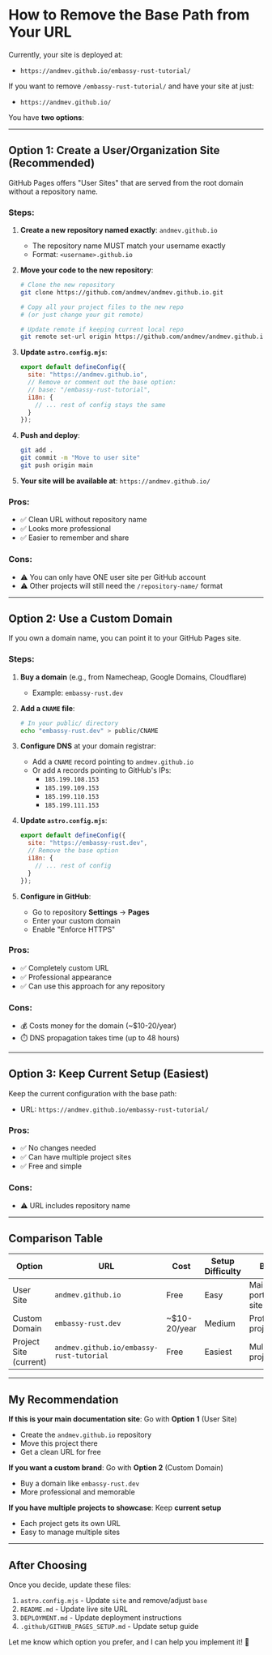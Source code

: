 # How to Remove the Base Path from Your URL

Currently, your site is deployed at:
- `https://andmev.github.io/embassy-rust-tutorial/`

If you want to remove `/embassy-rust-tutorial/` and have your site at just:
- `https://andmev.github.io/`

You have **two options**:

---

## Option 1: Create a User/Organization Site (Recommended)

GitHub Pages offers "User Sites" that are served from the root domain without a repository name.

### Steps:

1. **Create a new repository named exactly**: `andmev.github.io`
   - The repository name MUST match your username exactly
   - Format: `<username>.github.io`

2. **Move your code to the new repository**:
   ```bash
   # Clone the new repository
   git clone https://github.com/andmev/andmev.github.io.git
   
   # Copy all your project files to the new repo
   # (or just change your git remote)
   
   # Update remote if keeping current local repo
   git remote set-url origin https://github.com/andmev/andmev.github.io.git
   ```

3. **Update `astro.config.mjs`**:
   ```javascript
   export default defineConfig({
     site: "https://andmev.github.io",
     // Remove or comment out the base option:
     // base: "/embassy-rust-tutorial",
     i18n: {
       // ... rest of config stays the same
     }
   });
   ```

4. **Push and deploy**:
   ```bash
   git add .
   git commit -m "Move to user site"
   git push origin main
   ```

5. **Your site will be available at**: `https://andmev.github.io/`

### Pros:
- ✅ Clean URL without repository name
- ✅ Looks more professional
- ✅ Easier to remember and share

### Cons:
- ⚠️ You can only have ONE user site per GitHub account
- ⚠️ Other projects will still need the `/repository-name/` format

---

## Option 2: Use a Custom Domain

If you own a domain name, you can point it to your GitHub Pages site.

### Steps:

1. **Buy a domain** (e.g., from Namecheap, Google Domains, Cloudflare)
   - Example: `embassy-rust.dev`

2. **Add a `CNAME` file**:
   ```bash
   # In your public/ directory
   echo "embassy-rust.dev" > public/CNAME
   ```

3. **Configure DNS** at your domain registrar:
   - Add a `CNAME` record pointing to `andmev.github.io`
   - Or add `A` records pointing to GitHub's IPs:
     - `185.199.108.153`
     - `185.199.109.153`
     - `185.199.110.153`
     - `185.199.111.153`

4. **Update `astro.config.mjs`**:
   ```javascript
   export default defineConfig({
     site: "https://embassy-rust.dev",
     // Remove the base option
     i18n: {
       // ... rest of config
     }
   });
   ```

5. **Configure in GitHub**:
   - Go to repository **Settings** → **Pages**
   - Enter your custom domain
   - Enable "Enforce HTTPS"

### Pros:
- ✅ Completely custom URL
- ✅ Professional appearance
- ✅ Can use this approach for any repository

### Cons:
- 💰 Costs money for the domain (~$10-20/year)
- ⏱️ DNS propagation takes time (up to 48 hours)

---

## Option 3: Keep Current Setup (Easiest)

Keep the current configuration with the base path:
- URL: `https://andmev.github.io/embassy-rust-tutorial/`

### Pros:
- ✅ No changes needed
- ✅ Can have multiple project sites
- ✅ Free and simple

### Cons:
- ⚠️ URL includes repository name

---

## Comparison Table

| Option | URL | Cost | Setup Difficulty | Best For |
|--------|-----|------|------------------|----------|
| User Site | `andmev.github.io` | Free | Easy | Main portfolio/docs site |
| Custom Domain | `embassy-rust.dev` | ~$10-20/year | Medium | Professional projects |
| Project Site (current) | `andmev.github.io/embassy-rust-tutorial` | Free | Easiest | Multiple projects |

---

## My Recommendation

**If this is your main documentation site**: Go with **Option 1** (User Site)
- Create the `andmev.github.io` repository
- Move this project there
- Get a clean URL for free

**If you want a custom brand**: Go with **Option 2** (Custom Domain)
- Buy a domain like `embassy-rust.dev`
- More professional and memorable

**If you have multiple projects to showcase**: Keep **current setup**
- Each project gets its own URL
- Easy to manage multiple sites

---

## After Choosing

Once you decide, update these files:
1. `astro.config.mjs` - Update `site` and remove/adjust `base`
2. `README.md` - Update live site URL
3. `DEPLOYMENT.md` - Update deployment instructions
4. `.github/GITHUB_PAGES_SETUP.md` - Update setup guide

Let me know which option you prefer, and I can help you implement it! 🚀
